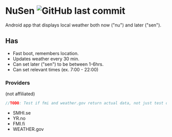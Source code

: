 # NuSen ![GitHub last commit](https://img.shields.io/github/last-commit/Bjorkgren/NuSen)

Android app that displays local weather both now ("nu") and later ("sen").

## Has

* Fast boot, remembers location.
* Updates weather every 30 min.
* Can set later ("sen") to be between 1-6hrs.
* Can set relevant times (ex. 7:00 - 22:00)

### Providers
(not affiliated)

```java
//TODO: Test if fmi and weather.gov return actual data, not just test data.
```
* SMHI.se
* YR.no
* FMI.fi
* WEATHER.gov
